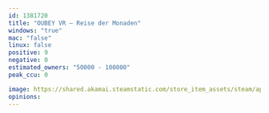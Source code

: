 ```yaml
---
id: 1381720
title: "OUBEY VR – Reise der Monaden"
windows: "true"
mac: "false"
linux: false
positive: 9
negative: 0
estimated_owners: "50000 - 100000"
peak_ccu: 0

image: https://shared.akamai.steamstatic.com/store_item_assets/steam/apps/1381720/header.jpg?t=1597130819
opinions:
---
```

